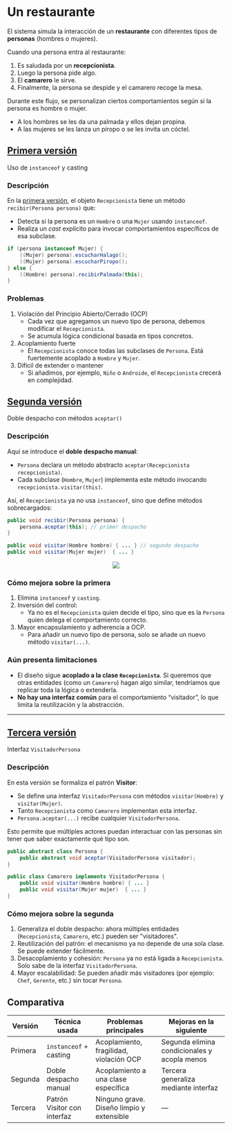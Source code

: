 # Un restaurante

El sistema simula la interacción de un **restaurante** con diferentes tipos de **personas** (hombres o mujeres). 

Cuando una persona entra al restaurante:

1. Es saludada por un **recepcionista**.
2. Luego la persona pide algo.
3. El **camarero** le sirve.
4. Finalmente, la persona se despide y el camarero recoge la mesa.

Durante este flujo, se personalizan ciertos comportamientos según si la persona es hombre o mujer.

* A los hombres se les da una palmada y ellos dejan propina.
* A las mujeres se les lanza un piropo o se les invita un cóctel.

## [Primera versión](v000)

Uso de `instanceof` y casting

### Descripción

En la [primera versión](v000), el objeto `Recepcionista` tiene un método `recibir(Persona persona)` que:

* Detecta si la persona es un `Hombre` o una `Mujer` usando `instanceof`.
* Realiza un *cast* explícito para invocar comportamientos específicos de esa subclase.

```java
if (persona instanceof Mujer) {
    ((Mujer) persona).escucharHalago();
    ((Mujer) persona).escucharPiropo();
} else {
    ((Hombre) persona).recibirPalmada(this);
}
```

### Problemas

1. Violación del Principio Abierto/Cerrado (OCP)
   * Cada vez que agregamos un nuevo tipo de persona, debemos modificar el `Recepcionista`.
   * Se acumula lógica condicional basada en tipos concretos.
1. Acoplamiento fuerte
   * El `Recepcionista` conoce todas las subclases de `Persona`. Está fuertemente acoplado a `Hombre` y `Mujer`.
1. Difícil de extender o mantener
   * Si añadimos, por ejemplo, `Niño` o `Androide`, el `Recepcionista` crecerá en complejidad.

## [Segunda versión](v001-basico)

Doble despacho con métodos `aceptar()`

### Descripción

Aquí se introduce el **doble despacho manual**:

* `Persona` declara un método abstracto `aceptar(Recepcionista recepcionista)`.
* Cada subclase (`Hombre`, `Mujer`) implementa este método invocando `recepcionista.visitar(this)`.

Así, el `Recepcionista` ya no usa `instanceof`, sino que define métodos sobrecargados:

```java
public void recibir(Persona persona) {
    persona.aceptar(this); // primer despacho
}

public void visitar(Hombre hombre) { ... } // segundo despacho
public void visitar(Mujer mujer)  { ... }
```

<div align=center>

![](/images/temario/03-diseñoOO/src/00-DD/DD.svg)

</div>

### Cómo mejora sobre la primera

1. Elimina `instanceof` y `casting`.
2. Inversión del control:
   * Ya no es el `Recepcionista` quien decide el tipo, sino que es la `Persona` quien delega el comportamiento correcto.
3. Mayor encapsulamiento y adherencia a OCP.
   * Para añadir un nuevo tipo de persona, solo se añade un nuevo método `visitar(...)`.

### Aún presenta limitaciones

* El diseño sigue **acoplado a la clase `Recepcionista`**. Si queremos que otras entidades (como un `Camarero`) hagan algo similar, tendríamos que replicar toda la lógica o extenderla.
* **No hay una interfaz común** para el comportamiento “visitador”, lo que limita la reutilización y la abstracción.

---

## [Tercera versión](v002-extensible)

Interfaz `VisitadorPersona`

### Descripción

En esta versión se formaliza el patrón **Visitor**:

* Se define una interfaz `VisitadorPersona` con métodos `visitar(Hombre)` y `visitar(Mujer)`.
* Tanto `Recepcionista` como `Camarero` implementan esta interfaz.
* `Persona.aceptar(...)` recibe cualquier `VisitadorPersona`.

Esto permite que múltiples actores puedan interactuar con las personas sin tener que saber exactamente qué tipo son.

```java
public abstract class Persona {
    public abstract void aceptar(VisitadorPersona visitador);
}

public class Camarero implements VisitadorPersona {
    public void visitar(Hombre hombre) { ... }
    public void visitar(Mujer mujer)  { ... }
}
```

### Cómo mejora sobre la segunda

1. Generaliza el doble despacho: ahora múltiples entidades (`Recepcionista`, `Camarero`, etc.) pueden ser "visitadores".
1. Reutilización del patrón: el mecanismo ya no depende de una sola clase. Se puede extender fácilmente.
1. Desacoplamiento y cohesión: `Persona` ya no está ligada a `Recepcionista`. Solo sabe de la interfaz `VisitadorPersona`.
1. Mayor escalabilidad: Se pueden añadir más visitadores (por ejemplo: `Chef`, `Gerente`, etc.) sin tocar `Persona`.

## Comparativa

|Versión|Técnica usada|Problemas principales|Mejoras en la siguiente|
|-|-|-|-|
|Primera|`instanceof` + casting|Acoplamiento, fragilidad, violación OCP|Segunda elimina condicionales y acopla menos|
|Segunda|Doble despacho manual|Acoplamiento a una clase específica|Tercera generaliza mediante interfaz|
|Tercera|Patrón Visitor con interfaz|Ninguno grave. Diseño limpio y extensible|—|
